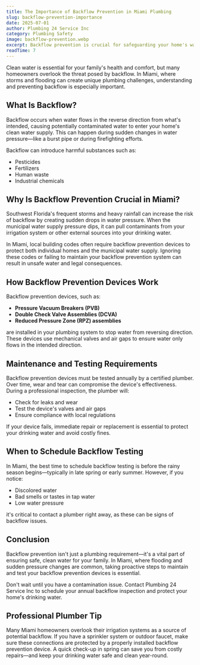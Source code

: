 ```yaml
---
title: The Importance of Backflow Prevention in Miami Plumbing
slug: backflow-prevention-importance
date: 2025-07-01
author: Plumbing 24 Service Inc
category: Plumbing Safety
image: backflow-prevention.webp
excerpt: Backflow prevention is crucial for safeguarding your home's water supply. Learn what backflow is, why it's a concern in Miami, and how a professional plumber can help.
readTime: 7
---
```


Clean water is essential for your family's health and comfort, but many homeowners overlook the threat posed by backflow. In Miami, where storms and flooding can create unique plumbing challenges, understanding and preventing backflow is especially important.

## What Is Backflow?

Backflow occurs when water flows in the reverse direction from what's intended, causing potentially contaminated water to enter your home's clean water supply. This can happen during sudden changes in water pressure—like a burst pipe or during firefighting efforts.

Backflow can introduce harmful substances such as:
- Pesticides
- Fertilizers
- Human waste
- Industrial chemicals

## Why Is Backflow Prevention Crucial in Miami?

Southwest Florida's frequent storms and heavy rainfall can increase the risk of backflow by creating sudden drops in water pressure. When the municipal water supply pressure dips, it can pull contaminants from your irrigation system or other external sources into your drinking water.

In Miami, local building codes often require backflow prevention devices to protect both individual homes and the municipal water supply. Ignoring these codes or failing to maintain your backflow prevention system can result in unsafe water and legal consequences.

## How Backflow Prevention Devices Work

Backflow prevention devices, such as:
- **Pressure Vacuum Breakers (PVB)**
- **Double Check Valve Assemblies (DCVA)**
- **Reduced Pressure Zone (RPZ) assemblies**

are installed in your plumbing system to stop water from reversing direction. These devices use mechanical valves and air gaps to ensure water only flows in the intended direction.

## Maintenance and Testing Requirements

Backflow prevention devices must be tested annually by a certified plumber. Over time, wear and tear can compromise the device's effectiveness. During a professional inspection, the plumber will:
- Check for leaks and wear
- Test the device's valves and air gaps
- Ensure compliance with local regulations

If your device fails, immediate repair or replacement is essential to protect your drinking water and avoid costly fines.

## When to Schedule Backflow Testing

In Miami, the best time to schedule backflow testing is before the rainy season begins—typically in late spring or early summer. However, if you notice:
- Discolored water
- Bad smells or tastes in tap water
- Low water pressure

it's critical to contact a plumber right away, as these can be signs of backflow issues.

## Conclusion

Backflow prevention isn't just a plumbing requirement—it's a vital part of ensuring safe, clean water for your family. In Miami, where flooding and sudden pressure changes are common, taking proactive steps to maintain and test your backflow prevention devices is essential.

Don't wait until you have a contamination issue. Contact Plumbing 24 Service Inc to schedule your annual backflow inspection and protect your home's drinking water.

## Professional Plumber Tip

Many Miami homeowners overlook their irrigation systems as a source of potential backflow. If you have a sprinkler system or outdoor faucet, make sure these connections are protected by a properly installed backflow prevention device. A quick check-up in spring can save you from costly repairs—and keep your drinking water safe and clean year-round.
